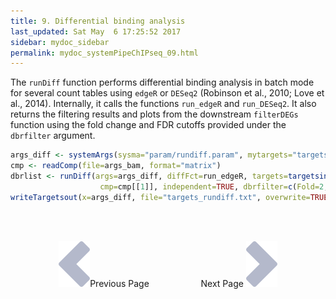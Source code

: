 ```yaml
---
title: 9. Differential binding analysis
last_updated: Sat May  6 17:25:52 2017
sidebar: mydoc_sidebar
permalink: mydoc_systemPipeChIPseq_09.html
---
```


The `runDiff` function performs differential binding analysis in batch mode for
several count tables using `edgeR` or `DESeq2` (Robinson et al., 2010; Love et al., 2014).
Internally, it calls the functions `run_edgeR` and `run_DESeq2`. It also returns 
the filtering results and plots from the downstream `filterDEGs` function using 
the fold change and FDR cutoffs provided under the `dbrfilter` argument.


```r
args_diff <- systemArgs(sysma="param/rundiff.param", mytargets="targets_countDF.txt")
cmp <- readComp(file=args_bam, format="matrix") 
dbrlist <- runDiff(args=args_diff, diffFct=run_edgeR, targets=targetsin(args_bam), 
                    cmp=cmp[[1]], independent=TRUE, dbrfilter=c(Fold=2, FDR=1))
writeTargetsout(x=args_diff, file="targets_rundiff.txt", overwrite=TRUE)
```


<br><br><center><a href="mydoc_systemPipeChIPseq_08.html"><img src="images/left_arrow.png" alt="Previous page."></a>Previous Page &nbsp; &nbsp; &nbsp; &nbsp; &nbsp; &nbsp; &nbsp; &nbsp; &nbsp; &nbsp; Next Page
<a href="mydoc_systemPipeChIPseq_10.html"><img src="images/right_arrow.png" alt="Next page."></a></center>
